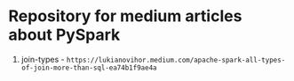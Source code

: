 # Repository for medium articles about PySpark

1. join-types - `https://lukianovihor.medium.com/apache-spark-all-types-of-join-more-than-sql-ea74b1f9ae4a`

